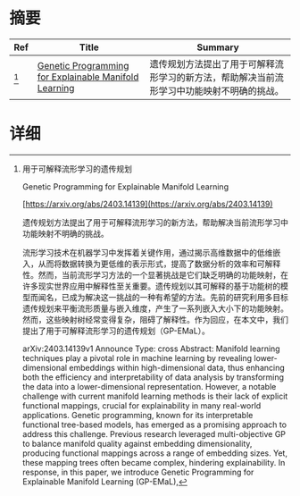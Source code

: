 # 摘要

| Ref | Title | Summary |
| --- | --- | --- |
| [^1] | [Genetic Programming for Explainable Manifold Learning](https://arxiv.org/abs/2403.14139) | 遗传规划方法提出了用于可解释流形学习的新方法，帮助解决当前流形学习中功能映射不明确的挑战。 |

# 详细

[^1]: 用于可解释流形学习的遗传规划

    Genetic Programming for Explainable Manifold Learning

    [https://arxiv.org/abs/2403.14139](https://arxiv.org/abs/2403.14139)

    遗传规划方法提出了用于可解释流形学习的新方法，帮助解决当前流形学习中功能映射不明确的挑战。

    

    流形学习技术在机器学习中发挥着关键作用，通过揭示高维数据中的低维嵌入，从而将数据转换为更低维的表示形式，提高了数据分析的效率和可解释性。然而，当前流形学习方法的一个显著挑战是它们缺乏明确的功能映射，在许多现实世界应用中解释性至关重要。遗传规划以其可解释的基于功能树的模型而闻名，已成为解决这一挑战的一种有希望的方法。先前的研究利用多目标遗传规划来平衡流形质量与嵌入维度，产生了一系列嵌入大小下的功能映射。然而，这些映射树经常变得复杂，阻碍了解释性。作为回应，在本文中，我们提出了用于可解释流形学习的遗传规划（GP-EMaL）。

    arXiv:2403.14139v1 Announce Type: cross  Abstract: Manifold learning techniques play a pivotal role in machine learning by revealing lower-dimensional embeddings within high-dimensional data, thus enhancing both the efficiency and interpretability of data analysis by transforming the data into a lower-dimensional representation. However, a notable challenge with current manifold learning methods is their lack of explicit functional mappings, crucial for explainability in many real-world applications. Genetic programming, known for its interpretable functional tree-based models, has emerged as a promising approach to address this challenge. Previous research leveraged multi-objective GP to balance manifold quality against embedding dimensionality, producing functional mappings across a range of embedding sizes. Yet, these mapping trees often became complex, hindering explainability. In response, in this paper, we introduce Genetic Programming for Explainable Manifold Learning (GP-EMaL),
    

